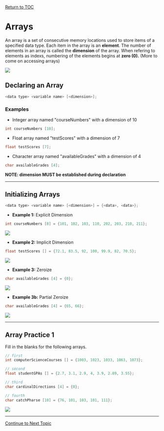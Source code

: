 <a href="https://github.com/CyberTrainingUSAF/05-C-Programming/blob/master/00-Table-of-Contents.md" rel="Return to TOC"> Return to TOC </a>

# Arrays

An array is a set of consecutive memory locations used to store items of a specified data type. Each item in the array is an **element**. The number of elements in an array is called the **dimension** of the array. When refering to elements as indexs, numbering of the elements begins at **zero (0).** (More to come on accessing arrays)

![](/assets/array1.png)

## Declaring an Array

```c
<data type> <variable name> [<dimension>];
```

### Examples

* Integer array named "courseNumbers" with a dimension of 10

```c
int courseNumbers [10];
```

* Float array named "testScores" with a dimension of 7

```cpp
float testScores [7];
```

* Character array named "availableGrades" with a dimension of 4

```c
char availableGrades [4];
```

**NOTE: dimension MUST be established during declaration**

---

## Initializing Arrays

```c
<data type> <variable name> [<dimension>] = {<data>, <data>};
```

* **Example 1:** Explicit Dimension

```c
int courseNumbers [8] = {101, 102, 103, 110, 202, 203, 210, 211};
```

![](/assets/array2.png)

* **Example 2:** Implicit Dimension

```c
float testScores [] = {72.1, 83.5, 92, 100, 99.9, 82, 70.5};
```

![](/assets/array3.png)

* **Example 3:** Zeroize

```c
char availableGrades [4] = {0};
```

![](/assets/array4.png)

* **Example 3b:** Partial Zeroize

```c
char availableGrades [4] = {65, 66};
```

![](/assets/array4b.png)

---

## Array Practice 1

Fill in the blanks for the following arrays.

```c
// first
int computerScienceCourses [] = {1003, 1023, 1033, 1063, 1073};

// second
float studentGPAs [] = {2.7, 3.1, 2.9, 4, 3.9, 2.89, 3.55};

// third
char cardinalDirections [4] = {0};

// fourth
char catchPharse [10] = {76, 101, 103, 101, 111};
```

![](/assets/arrayBlank.png)

---

<a href="https://github.com/CyberTrainingUSAF/05-C-Programming/blob/master/03_Arrays_strings/03_access_modify_Arrays.md" rel="Continue to Next Topic"> Continue to Next Topic </a>
